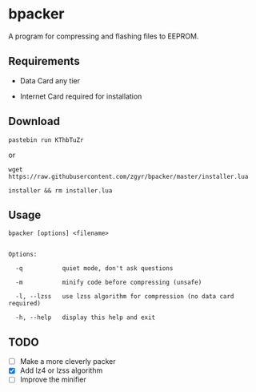 # bpacker

A program for compressing and flashing files to EEPROM.


## Requirements

* Data Card any tier

* Internet Card required for installation


## Download

```
pastebin run KThbTuZr
```

or

```
wget https://raw.githubusercontent.com/zgyr/bpacker/master/installer.lua

installer && rm installer.lua
```


## Usage
```
bpacker [options] <filename>


Options:

  -q           quiet mode, don't ask questions
  
  -m           minify code before compressing (unsafe)
  
  -l, --lzss   use lzss algorithm for compression (no data card required)
  
  -h, --help   display this help and exit
```


## TODO

- [ ] Make a more cleverly packer
- [x] Add lz4 or lzss algorithm
- [ ] Improve the minifier
